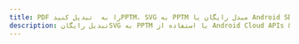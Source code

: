 ---title: PDF را به  تبدیل کنیدPPTM، SVG به PPTM مبدل رایگان یا Android SDKdescription: تبدیل رایگانSVG به PPTM با استفاده از Android Cloud APIs & SDK همچنین اسناد PDF را در Cloud ایجاد، ویرایش و رندر کنید.---